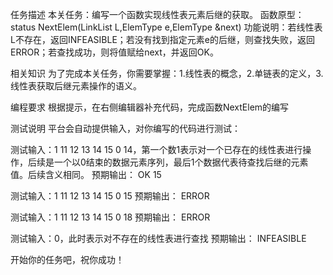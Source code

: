 任务描述
本关任务：编写一个函数实现线性表元素后继的获取。
函数原型：status NextElem(LinkList L,ElemType e,ElemType &next)
功能说明：若线性表L不存在，返回INFEASIBLE；若没有找到指定元素e的后继，则查找失败，返回ERROR；若查找成功，则将值赋给next，并返回OK。

相关知识
为了完成本关任务，你需要掌握：1.线性表的概念，2.单链表的定义，3.线性表获取后继元素操作的语义。

编程要求
根据提示，在右侧编辑器补充代码，完成函数NextElem的编写

测试说明
平台会自动提供输入，对你编写的代码进行测试：

测试输入：1 11 12 13 14 15 0 14，第一个数1表示对一个已存在的线性表进行操作，后续是一个以0结束的数据元素序列，最后1个数据代表待查找后继的元素值。后续含义相同。
预期输出：
OK
15

测试输入：1 11 12 13 14 15 0 15
预期输出：
ERROR

测试输入：1 11 12 13 14 15 0 18
预期输出：
ERROR

测试输入：0，此时表示对不存在的线性表进行查找
预期输出：
INFEASIBLE

开始你的任务吧，祝你成功！